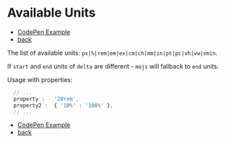 # Available Units

- [CodePen Example](http://codepen.io/sol0mka/pen/JKWRYW?editors=0010)
- [back](/api/index.md)


The list of available units: `px|%|rem|em|ex|cm|ch|mm|in|pt|pc|vh|vw|vmin`.  

If `start` and `end` units of `delta` are different - `mojs` will fallback to `end` units.

Usage with properties:

```javascript
  // ...
  property :   '20rem',
  property2 :  { '10%' : '100%' },
  // ...

```

- [CodePen Example](http://codepen.io/sol0mka/pen/JKWRYW?editors=0010)
- [back](/api/index.md)